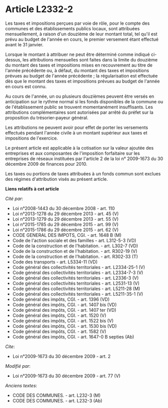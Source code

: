 # Article L2332-2

Les taxes et impositions perçues par voie de rôle, pour le compte des communes et des établissements publics locaux, sont
attribuées mensuellement, à raison d'un douzième de leur montant total, tel qu'il est prévu au budget de l'année en cours, le
premier versement étant effectué avant le 31 janvier.

Lorsque le montant à attribuer ne peut être déterminé comme indiqué ci-dessus, les attributions mensuelles sont faites dans
la limite du douzième du montant des taxes et impositions mises en recouvrement au titre de l'année précédente ou, à défaut,
du montant des taxes et impositions prévues au budget de l'année précédente ; la régularisation est effectuée dès que le
montant des taxes et impositions prévues au budget de l'année en cours est connu.

Au cours de l'année, un ou plusieurs douzièmes peuvent être versés en anticipation sur le rythme normal si les fonds
disponibles de la commune ou de l'établissement public se trouvent momentanément insuffisants. Les attributions
complémentaires sont autorisées par arrêté du préfet sur la proposition du trésorier-payeur général.

Les attributions ne peuvent avoir pour effet de porter les versements effectués pendant l'année civile à un montant supérieur
aux taxes et impositions de l'exercice.

Le présent article est applicable à la cotisation sur la valeur ajoutée des entreprises et aux composantes de l'imposition
forfaitaire sur les entreprises de réseaux instituées par l'article 2 de la loi n° 2009-1673 du 30 décembre 2009 de finances
pour 2010. 

Les taxes ou portions de taxes attribuées à un fonds commun sont exclues des régimes d'attribution visés au présent article.

**Liens relatifs à cet article**

_Cité par_:

  - Loi n°2008-1443 du 30 décembre 2008 - art. 110
  - Loi n°2013-1278 du 29 décembre 2013 - art. 45 (V)
  - Loi n°2013-1279 du 29 décembre 2013 - art. 55 (V)
  - Loi n°2015-1785 du 29 décembre 2015 - art. 99 (V)
  - Loi n°2015-1786 du 29 décembre 2015 - art. 62 (V)
  - CODE GENERAL DES IMPOTS, CGI. - art. 1648 B (M)
  - Code de l'action sociale et des familles - art. L312-5-3 (VD)
  - Code de la construction et de l'habitation. - art. L302-7 (VD)
  - Code de la construction et de l'habitation. - art. R302-19 (V)
  - Code de la construction et de l'habitation. - art. R302-33 (T)
  - Code des transports - art. L5334-11 (VD)
  - Code général des collectivités territoriales - art. L2334-25-1 (V)
  - Code général des collectivités territoriales - art. L2334-7-3 (V)
  - Code général des collectivités territoriales - art. L2336-3 (V)
  - Code général des collectivités territoriales - art. L2531-13 (V)
  - Code général des collectivités territoriales - art. L5211-28 (M)
  - Code général des collectivités territoriales - art. L5211-35-1 (V)
  - Code général des impôts, CGI. - art. 1396 (VD)
  - Code général des impôts, CGI. - art. 1407 bis (VD)
  - Code général des impôts, CGI. - art. 1407 ter (VD)
  - Code général des impôts, CGI. - art. 1520 (V)
  - Code général des impôts, CGI. - art. 1522 bis (V)
  - Code général des impôts, CGI. - art. 1530 bis (VD)
  - Code général des impôts, CGI. - art. 1582 (V)
  - Code général des impôts, CGI. - art. 1647-0 B septies (Ab)

_Cite_:

  - Loi n°2009-1673 du 30 décembre 2009 - art. 2

_Modifié par_:

  - Loi n°2009-1673 du 30 décembre 2009 - art. 77 (V)

_Anciens textes_:

  - CODE DES COMMUNES. - art. L232-3 (M)
  - CODE DES COMMUNES. - art. L232-3 (Ab)
